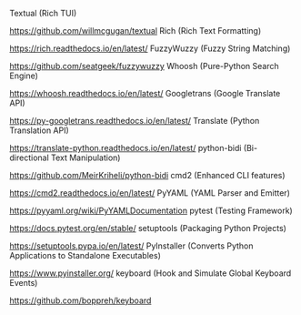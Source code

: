 Textual (Rich TUI)

https://github.com/willmcgugan/textual
Rich (Rich Text Formatting)

https://rich.readthedocs.io/en/latest/
FuzzyWuzzy (Fuzzy String Matching)

https://github.com/seatgeek/fuzzywuzzy
Whoosh (Pure-Python Search Engine)

https://whoosh.readthedocs.io/en/latest/
Googletrans (Google Translate API)

https://py-googletrans.readthedocs.io/en/latest/
Translate (Python Translation API)

https://translate-python.readthedocs.io/en/latest/
python-bidi (Bi-directional Text Manipulation)

https://github.com/MeirKriheli/python-bidi
cmd2 (Enhanced CLI features)

https://cmd2.readthedocs.io/en/latest/
PyYAML (YAML Parser and Emitter)

https://pyyaml.org/wiki/PyYAMLDocumentation
pytest (Testing Framework)

https://docs.pytest.org/en/stable/
setuptools (Packaging Python Projects)

https://setuptools.pypa.io/en/latest/
PyInstaller (Converts Python Applications to Standalone Executables)

https://www.pyinstaller.org/
keyboard (Hook and Simulate Global Keyboard Events)

https://github.com/boppreh/keyboard


